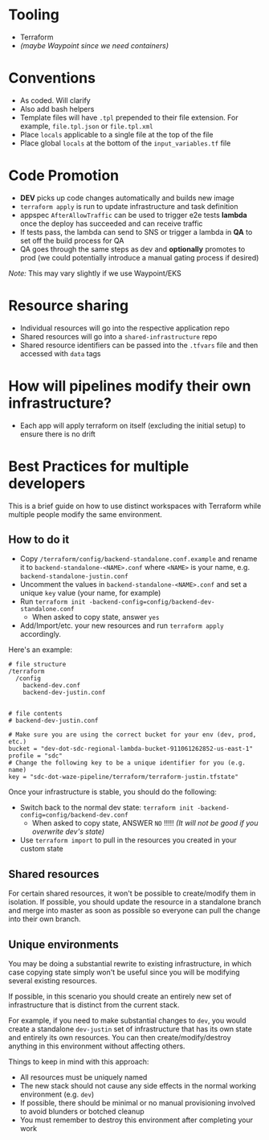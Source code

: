 
# Tooling

- Terraform
- _(maybe Waypoint since we need containers)_

# Conventions

- As coded. Will clarify
- Also add bash helpers
- Template files will have `.tpl` prepended to their file extension. For example, `file.tpl.json` or `file.tpl.xml`
- Place `locals` applicable to a single file at the top of the file
- Place global `locals` at the bottom of the `input_variables.tf` file

# Code Promotion

- **DEV** picks up code changes automatically and builds new image
- `terraform apply` is run to update infrastructure and task definition
- appspec `AfterAllowTraffic` can be used to trigger e2e tests **lambda** once the deploy has succeeded and can receive traffic
- If tests pass, the lambda can send to SNS or trigger a lambda in **QA** to set off the build process for QA
- QA goes through the same steps as dev and **optionally** promotes to prod (we could potentially introduce a manual gating process if desired)

_Note:_ This may vary slightly if we use Waypoint/EKS

# Resource sharing

- Individual resources will go into the respective application repo
- Shared resources will go into a `shared-infrastructure` repo
- Shared resource identifiers can be passed into the `.tfvars` file and then accessed with `data` tags

# How will pipelines modify their own infrastructure?

- Each app will apply terraform on itself (excluding the initial setup) to ensure there is no drift

# Best Practices for multiple developers

This is a brief guide on how to use distinct workspaces with Terraform while multiple people modify the same environment.

## How to do it

- Copy `/terraform/config/backend-standalone.conf.example` and rename it to `backend-standalone-<NAME>.conf` where `<NAME>` is your name, e.g. `backend-standalone-justin.conf`
- Uncomment the values in `backend-standalone-<NAME>.conf` and set a unique `key` value (your name, for example)
- Run `terraform init -backend-config=config/backend-dev-standalone.conf`
  - When asked to copy state, answer `yes`
- Add/Import/etc. your new resources and run `terraform apply` accordingly.

Here's an example:
```
# file structure
/terraform
  /config
    backend-dev.conf
    backend-dev-justin.conf


# file contents
# backend-dev-justin.conf

# Make sure you are using the correct bucket for your env (dev, prod, etc.)
bucket = "dev-dot-sdc-regional-lambda-bucket-911061262852-us-east-1"
profile = "sdc"
# Change the following key to be a unique identifier for you (e.g. name)
key = "sdc-dot-waze-pipeline/terraform/terraform-justin.tfstate"
```

Once your infrastructure is stable, you should do the following:

- Switch back to the normal dev state: `terraform init -backend-config=config/backend-dev.conf`
  - When asked to copy state, ANSWER `NO` !!!!! _(It will not be good if you overwrite dev's state)_
- Use `terraform import` to pull in the resources you created in your custom state


## Shared resources

For certain shared resources, it won't be possible to create/modify them in isolation. If possible, you should update the resource in a standalone branch and merge into master as soon as possible so everyone can pull the change into their own branch.

## Unique environments

You may be doing a substantial rewrite to existing infrastructure, in which case copying state simply won't be useful since you will be modifying several existing resources.

If possible, in this scenario you should create an entirely new set of infrastructure that is distinct from the current stack.

For example, if you need to make substantial changes to `dev`, you would create a standalone `dev-justin` set of infrastructure that has its own state and entirely its own resources. You can then create/modify/destroy anything in this environment without affecting others.

Things to keep in mind with this approach:
- All resources must be uniquely named
- The new stack should not cause any side effects in the normal working environment (e.g. `dev`)
- If possible, there should be minimal or no manual provisioning involved to avoid blunders or botched cleanup
- You must remember to destroy this environment after completing your work
